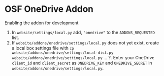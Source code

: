 # OSF OneDrive Addon

Enabling the addon for development

1. In `website/settings/local.py` add, `"onedrive"` to the `ADDONS_REQUESTED` list.
2. If `website/addons/onedrive/settings/local.py` does not yet exist, create a local box settings file with `cp website/addons/onedrive/settings/local-dist.py website/addons/onedrive/settings/local.py`
...
?. Enter your OneDrive `client_id` and `client_secret` as `ONEDRIVE_KEY` and `ONEDRIVE_SECRET` in `website/addons/onedrive/settings/local.py`. 
